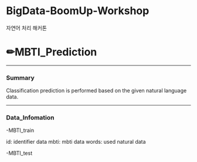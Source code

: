 # BigData-BoomUp-Workshop
자연어 처리 해커톤

# ✏MBTI_Prediction

--------------

###  Summary
Classification prediction is performed based on the given natural language data.

--------------

### Data_Infomation
-MBTI_train

 id: identifier data
 mbti: mbti data
 words: used natural data

-MBTI_test
